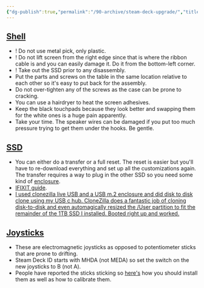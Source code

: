 ```yaml
---
{"dg-publish":true,"permalink":"/90-archive/steam-deck-upgrade/","title":"Steam Deck Upgrade","noteIcon":"","created":"2024.08.14 11:23","updated":"2024.09.09 16:17"}
---
```



## [Shell](https://a.co/d/2f4dcDB)

-   ! Do not use metal pick, only plastic.
-   ! Do not lift screen from the right edge since that is where the ribbon cable is and you can easily damage it. Do it from the bottom-left corner.
-   ! Take out the SSD prior to any disassembly.
-   Put the parts and screws on the table in the same location relative to each other so it's easy to put back for the assembly.
-   Do not over-tighten any of the screws as the case can be prone to cracking.
-   You can use a hairdryer to heat the screen adhesives.
-   Keep the black touchpads because they look better and swapping them for the white ones is a huge pain apparently.
-   Take your time. The speaker wires can be damaged if you put too much pressure trying to get them under the hooks. Be gentle.

## [SSD](https://sabrent.com/products/sb-2130-1tb)

-   You can either do a transfer or a full reset. The reset is easier but you'll have to re-download everything and set up all the customizations again. The transfer requires a way to plug in the other SSD so you need some kind of [enclosure](https://a.co/d/5fwhHZj).
-   [IFIXIT guide](https://www.ifixit.com/Guide/Steam+Deck+SSD+Replacement/148989).
-   [I used clonezilla live USB and a USB m.2 enclosure and did disk to disk clone using my USB c hub. CloneZilla does a fantastic job of cloning disk-to-disk and even automagically resized the /User partition to fit the remainder of the 1TB SSD I installed. Booted right up and worked.](https://www.reddit.com/r/SteamDeck/comments/v2r3lb/is_there_a_tutorial_for_cloning_the_internal/)

## [Joysticks](https://a.co/d/2f4dcDB)

-   These are electromagnetic joysticks as opposed to potentiometer sticks that are prone to drifting.
-   Steam Deck ID starts with MHDA (not MEDA) so set the switch on the new joysticks to B (not A).
-   People have reported the sticks sticking so [here's](https://www.youtube.com/watch?v=FnIqILz6YjQ) how you should install them as well as how to calibrate them.

